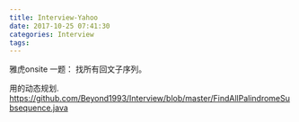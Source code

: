 ```yaml
---
title: Interview-Yahoo
date: 2017-10-25 07:41:30
categories: Interview
tags:
---
```


雅虎onsite 一题：
找所有回文子序列。

用的动态规划.
https://github.com/Beyond1993/Interview/blob/master/FindAllPalindromeSubsequence.java
